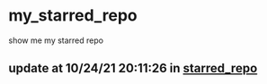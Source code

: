 # my_starred_repo
show me my starred repo

update at 10/24/21 20:11:26 in [starred_repo](./index.html)
---

